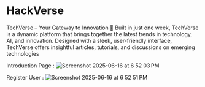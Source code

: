 # HackVerse
TechVerse – Your Gateway to Innovation 🚀 Built in just one week, TechVerse is a dynamic platform that brings together the latest trends in technology, AI, and innovation. Designed with a sleek, user-friendly interface, TechVerse offers insightful articles, tutorials, and discussions on emerging technologies

Introduction Page : 
![Screenshot 2025-06-16 at 6 52 03 PM](https://github.com/user-attachments/assets/847af6c0-749a-4c06-8daa-ee5b76657a07)

Register User : 
![Screenshot 2025-06-16 at 6 52 51 PM](https://github.com/user-attachments/assets/98aaf334-1683-46ad-abdd-b229c0793b4e)

